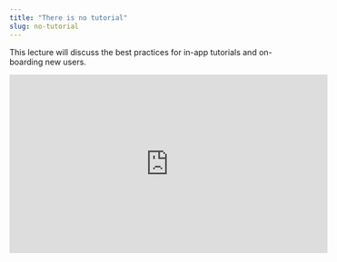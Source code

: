 ```yaml
---
title: "There is no tutorial"
slug: no-tutorial
---
```


This lecture will discuss the best practices for in-app tutorials and on-boarding new users.

<iframe width="560" height="315" src="https://www.youtube.com/watch?v=2oHwCZYCFhw" frameborder="0" allowfullscreen></iframe>
